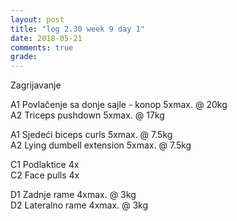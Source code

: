 ```yaml
---
layout: post
title: "log 2.30 week 9 day 1"
date: 2018-05-21
comments: true
grade:
---
```


Zagrijavanje

A1 Povlačenje sa donje sajle - konop 5xmax. @ 20kg   
A2 Triceps pushdown 5xmax. @ 17kg     

A1 Sjedeći biceps curls 5xmax. @ 7.5kg     
A2 Lying dumbell extension 5xmax. @ 7.5kg                  

C1 Podlaktice 4x    
C2 Face pulls 4x   

D1 Zadnje rame 4xmax. @ 3kg  
D2 Lateralno rame 4xmax. @ 3kg  
